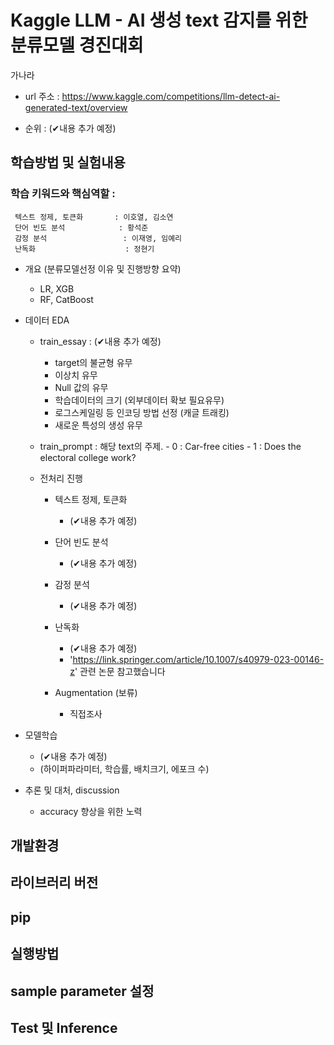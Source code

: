 # Kaggle LLM - AI 생성 text 감지를 위한 분류모델 경진대회
     

가나라
- url 주소 :
https://www.kaggle.com/competitions/llm-detect-ai-generated-text/overview

- 순위 : (✔내용 추가 예정)



## 학습방법 및 실험내용



### 학습 키워드와 핵심역할 :

     텍스트 정제, 토큰화       : 이호열, 김소연
     단어 빈도 분석            : 황석준
     감정 분석                 : 이재영, 임예리
     난독화                    : 정현기


- 개요 (분류모델선정 이유 및 진행방향 요약)
    - LR, XGB
    - RF, CatBoost


- 데이터 EDA

    - train_essay : (✔내용 추가 예정)
      - target의 불균형 유무
      - 이상치 유무
      - Null 값의 유무
      - 학습데이터의 크기 (외부데이터 확보 필요유무)
      - 로그스케일링 등 인코딩 방법 선정 (캐글 트래킹)
      - 새로운 특성의 생성 유무

    - train_prompt : 해당 text의 주제.
           - 0 : Car-free cities
           - 1 : Does the electoral college work?

    - 전처리 진행
      
        - 텍스트 정제, 토큰화
          - (✔내용 추가 예정)
          
        - 단어 빈도 분석
          - (✔내용 추가 예정)
          
        - 감정 분석
          - (✔내용 추가 예정)
          
        - 난독화
          - (✔내용 추가 예정)
          - 'https://link.springer.com/article/10.1007/s40979-023-00146-z' 관련 논문 참고했습니다
          
        - Augmentation (보류)
          - 직접조사
       


- 모델학습
     - (✔내용 추가 예정)
     - (하이퍼파라미터, 학습률, 배치크기, 에포크 수)



- 추론 및 대처, discussion
  - accuracy 향상을 위한 노력

## 개발환경

## 라이브러리 버전

## pip

## 실행방법

## sample parameter 설정

## Test 및 Inference



